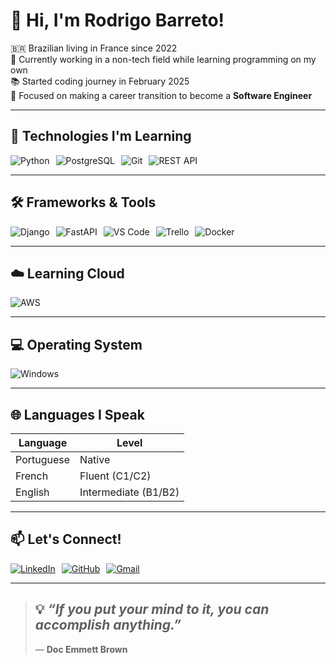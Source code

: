 # 👋 Hi, I'm Rodrigo Barreto!

🇧🇷 Brazilian living in France since 2022  
💼 Currently working in a non-tech field while learning programming on my own  
📚 Started coding journey in February 2025  
🎯 Focused on making a career transition to become a **Software Engineer**

---

## 🚀 Technologies I'm Learning

<div style="display: flex; flex-wrap: wrap; gap: 10px;">
  <img alt="Python" src="https://img.shields.io/badge/Python-14354C?style=for-the-badge&logo=python&logoColor=white"/>
  <img alt="PostgreSQL" src="https://img.shields.io/badge/PostgreSQL-336791?style=for-the-badge&logo=postgresql&logoColor=white"/>
  <img alt="Git" src="https://img.shields.io/badge/Git-F05032?style=for-the-badge&logo=git&logoColor=white"/>
  <img alt="REST API" src="https://img.shields.io/badge/REST_API-00ADD8?style=for-the-badge&logo=api&logoColor=white"/>
</div>

---

## 🛠️ Frameworks & Tools

<div style="display: flex; flex-wrap: wrap; gap: 10px;">
  <img alt="Django" src="https://img.shields.io/badge/Django-092E20?style=for-the-badge&logo=django&logoColor=white"/>
  <img alt="FastAPI" src="https://img.shields.io/badge/FastAPI-005571?style=for-the-badge&logo=fastapi"/>
  <img alt="VS Code" src="https://img.shields.io/badge/VS_Code-0078D4?style=for-the-badge&logo=visual-studio-code&logoColor=white"/>
  <img alt="Trello" src="https://img.shields.io/badge/Trello-0052CC?style=for-the-badge&logo=trello&logoColor=white"/>
  <img alt="Docker" src="https://img.shields.io/badge/Docker-2496ED?style=for-the-badge&logo=docker&logoColor=white"/>
</div>

---

## ☁️ Learning Cloud

<div style="display: flex; gap: 10px;">
  <img alt="AWS" src="https://img.shields.io/badge/AWS-FF9900?style=for-the-badge&logo=amazon-aws&logoColor=white"/>
</div>

---

## 💻 Operating System

<div style="display: flex; gap: 10px;">
  <img alt="Windows" src="https://img.shields.io/badge/Windows-0078D6?style=for-the-badge&logo=windows&logoColor=white"/>
</div>

---

## 🌐 Languages I Speak

| Language   | Level           |
|------------|-----------------|
| Portuguese | Native          |
| French     | Fluent (C1/C2)  |
| English    | Intermediate (B1/B2) |

---

## 📫 Let's Connect!

<div style="display: flex; gap: 10px; flex-wrap: wrap;">
  <a href="https://linkedin.com/in/rodrigo-barreto-12b2ba193/" target="_blank">
    <img alt="LinkedIn" src="https://img.shields.io/badge/LinkedIn-0077B5?style=for-the-badge&logo=linkedin&logoColor=white"/>
  </a>
  <a href="https://github.com/rodrigobarretonunes" target="_blank">
    <img alt="GitHub" src="https://img.shields.io/badge/GitHub-100000?style=for-the-badge&logo=github&logoColor=white"/>
  </a>
  <a href="mailto:rodrigobarretonunes19@gmail.com">
    <img alt="Gmail" src="https://img.shields.io/badge/Gmail-D14836?style=for-the-badge&logo=gmail&logoColor=white"/>
  </a>
</div>

---

> ## 💡 *“If you put your mind to it, you can accomplish anything.”*  
> — **Doc Emmett Brown**

